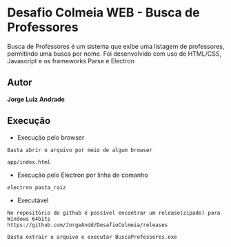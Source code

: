 # Desafio Colmeia WEB - Busca de Professores
Busca de Professores é um sistema que exibe uma listagem de professores, permitindo uma busca por nome.
Foi desenvolvido com uso de HTML/CSS, Javascript e os frameworks Parse e Electron

## Autor
**Jorge Luiz Andrade** 

## Execução

 - Execução pelo browser

  ```
Basta abrir o arquivo por meio de algum browser
  
app/index.html
  ```

 - Execução pelo Electron por linha de comanho

  ```
 electron pasta_raiz
  ```

 - Executável
  
  ```
No repositório do github é possível encontrar um release(zipado) para Windows 64bits
https://github.com/JorgeAndd/DesafioColmeia/releases
	
Basta extrair o arquivo e executar BuscaProfessores.exe
  ```



